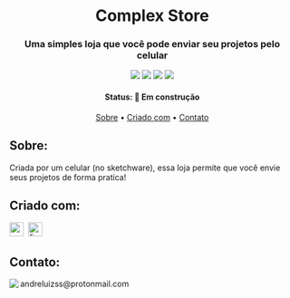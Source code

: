 <h1 align="center">
	Complex Store
</h1>

<h3 align="center">
	Uma simples loja que você pode enviar seu projetos pelo celular
</h3>

<p align="center">
	<img src="https://img.shields.io/github/issues-raw/NotKosmic/ComplexStore?color=green"/>
	<img src="https://img.shields.io/github/issues-closed-raw/NotKosmic/ComplexStore?color=green"/>
	<img src="https://img.shields.io/github/issues-pr-raw/NotKosmic/ComplexStore?color=green"/>
	<img src="https://img.shields.io/github/issues-pr-closed-raw/NotKosmic/ComplexStore?color=green"/>
</p>

<h4 align="center">
	Status: 🚧 Em construção
</h4>

<p align="center">
	<a href="#about">Sobre</a> •
	<a href="#tech-stack">Criado com</a> •
	<a href="#contact">Contato</a> 
</p>

## Sobre:
Criada por um celular (no sketchware), essa loja permite que você envie seus projetos de forma pratica!

## Criado com:
<img src="https://img.shields.io/badge/Android-05122A?style=flat&logo=android" alt="android Badge" height="25">&nbsp;
<img src="https://img.shields.io/badge/Firebase-05122A?style=flat&logo=firebase" alt="firebase Badge" height="25">&nbsp;

## Contato:
<img align="left" src="https://avatars.githubusercontent.com/NotKosmic?size=100">
andreluizss@protonmail.com
